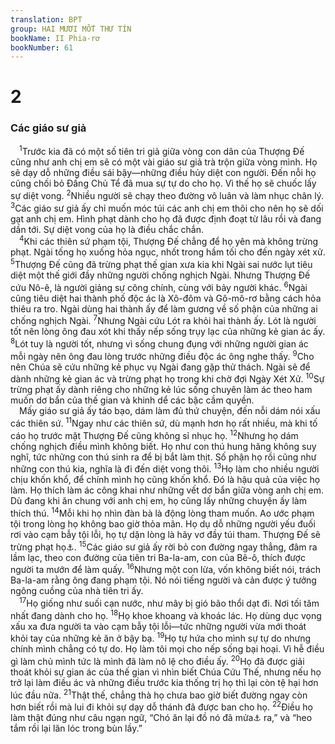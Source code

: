 ```yaml
---
translation: BPT
group: HAI MƯƠI MỐT THƯ TÍN
bookName: II Phia-rơ 
bookNumber: 61
---
```


<div class="title"><h1>2</h1><h3>Các giáo sư giả</h3></div>
<span class="verse 2phi_2_1"> <sup>1</sup>Trước kia đã có một số tiên tri giả giữa vòng con dân của Thượng Đế cũng như anh chị em sẽ có một vài giáo sư giả trà trộn giữa vòng mình. Họ sẽ dạy dỗ những điều sái bậy—những điều hủy diệt con người. Đến nỗi họ cũng chối bỏ Đấng Chủ Tể đã mua sự tự do cho họ. Vì thế họ sẽ chuốc lấy sự diệt vong.</span>
<span class="verse 2phi_2_2"><sup>2</sup>Nhiều người sẽ chạy theo đường vô luân và làm nhục chân lý.</span>
<span class="verse 2phi_2_3"><sup>3</sup>Các giáo sư giả ấy chỉ muốn móc túi các anh chị em thôi cho nên họ sẽ dối gạt anh chị em. Hình phạt dành cho họ đã được định đoạt từ lâu rồi và đang dần tới. Sự diệt vong của họ là điều chắc chắn.<br/></span>
<span class="verse 2phi_2_4"> <sup>4</sup>Khi các thiên sứ phạm tội, Thượng Đế chẳng để họ yên mà không trừng phạt. Ngài tống họ xuống hỏa ngục, nhốt trong hầm tối cho đến ngày xét xử.</span>
<span class="verse 2phi_2_5"><sup>5</sup>Thượng Đế cũng đã trừng phạt thế gian xưa kia khi Ngài sai nước lụt tiêu diệt một thế giới đầy những người chống nghịch Ngài. Nhưng Thượng Đế cứu Nô-ê, là người giảng sự công chính, cùng với bảy người khác.</span>
<span class="verse 2phi_2_6"><sup>6</sup>Ngài cũng tiêu diệt hai thành phố độc ác là Xô-đôm và Gô-mô-rơ bằng cách hỏa thiêu ra tro. Ngài dùng hai thành ấy để làm gương về số phận của những ai chống nghịch Ngài.</span>
<span class="verse 2phi_2_7"><sup>7</sup>Nhưng Ngài cứu Lót ra khỏi hai thành ấy. Lót là người tốt nên lòng ông đau xót khi thấy nếp sống trụy lạc của những kẻ gian ác ấy.</span>
<span class="verse 2phi_2_8"><sup>8</sup>Lót tuy là người tốt, nhưng vì sống chung đụng với những người gian ác mỗi ngày nên ông đau lòng trước những điều độc ác ông nghe thấy.</span>
<span class="verse 2phi_2_9"><sup>9</sup>Cho nên Chúa sẽ cứu những kẻ phục vụ Ngài đang gặp thử thách. Ngài sẽ để dành những kẻ gian ác và trừng phạt họ trong khi chờ đợi Ngày Xét Xử.</span>
<span class="verse 2phi_2_10"><sup>10</sup>Sự trừng phạt ấy dành riêng cho những kẻ lúc sống chuyên làm ác theo ham muốn dơ bẩn của thế gian và khinh dể các bậc cầm quyền.<br/> Mấy giáo sư giả ấy táo bạo, dám làm đủ thứ chuyện, đến nỗi dám nói xấu các thiên sứ.</span>
<span class="verse 2phi_2_11"><sup>11</sup>Ngay như các thiên sứ, dù mạnh hơn họ rất nhiều, mà khi tố cáo họ trước mặt Thượng Đế cũng không sỉ nhục họ.</span>
<span class="verse 2phi_2_12"><sup>12</sup>Nhưng họ dám chống nghịch điều mình không biết. Họ như con thú hung hăng không suy nghĩ, tức những con thú sinh ra để bị bắt làm thịt. Số phận họ rồi cũng như những con thú kia, nghĩa là đi đến diệt vong thôi.</span>
<span class="verse 2phi_2_13"><sup>13</sup>Họ làm cho nhiều người chịu khốn khổ, để chính mình họ cũng khốn khổ. Đó là hậu quả của việc họ làm. Họ thích làm ác công khai như những vết dơ bẩn giữa vòng anh chị em. Dù đang khi ăn chung với anh chị em, họ cũng lấy những chuyện ấy làm thích thú.</span>
<span class="verse 2phi_2_14"><sup>14</sup>Mỗi khi họ nhìn đàn bà là động lòng tham muốn. Ao ước phạm tội trong lòng họ không bao giờ thỏa mãn. Họ dụ dỗ những người yếu đuối rơi vào cạm bẫy tội lỗi, họ tự dặn lòng là hãy vơ đầy túi tham. Thượng Đế sẽ trừng phạt họ<a data-toggle="tooltip" data-placement="bottom" title="Nguyên văn, “con cái bị nguyền rủa.”">⚓</a>.</span>
<span class="verse 2phi_2_15"><sup>15</sup>Các giáo sư giả ấy rời bỏ con đường ngay thẳng, đâm ra lầm lạc, theo con đường của tiên tri Ba-la-am, con của Bê-ô, thích được người ta mướn để làm quấy.</span>
<span class="verse 2phi_2_16"><sup>16</sup>Nhưng một con lừa, vốn không biết nói, trách Ba-la-am rằng ông đang phạm tội. Nó nói tiếng người và cản được ý tưởng ngông cuồng của nhà tiên tri ấy.<br/></span>
<span class="verse 2phi_2_17"> <sup>17</sup>Họ giống như suối cạn nước, như mây bị gió bão thổi dạt đi. Nơi tối tăm nhất đang dành cho họ.</span>
<span class="verse 2phi_2_18"><sup>18</sup>Họ khoe khoang và khoác lác. Họ dùng dục vọng xấu xa đưa người ta vào cạm bẫy tội lỗi—tức những người vừa mới thoát khỏi tay của những kẻ ăn ở bậy bạ.</span>
<span class="verse 2phi_2_19"><sup>19</sup>Họ tự hứa cho mình sự tự do nhưng chính mình chẳng có tự do. Họ làm tôi mọi cho nếp sống bại hoại. Vì hễ điều gì làm chủ mình tức là mình đã làm nô lệ cho điều ấy.</span>
<span class="verse 2phi_2_20"><sup>20</sup>Họ đã được giải thoát khỏi sự gian ác của thế gian vì nhìn biết Chúa Cứu Thế, nhưng nếu họ trở lại làm điều ác và những điều trước kia thống trị họ thì lại còn tệ hại hơn lúc đầu nữa.</span>
<span class="verse 2phi_2_21"><sup>21</sup>Thật thế, chẳng thà họ chưa bao giờ biết đường ngay còn hơn biết rồi mà lui đi khỏi sự dạy dỗ thánh đã được ban cho họ.</span>
<span class="verse 2phi_2_22"><sup>22</sup>Điều họ làm thật đúng như câu ngạn ngữ, “Chó ăn lại đồ nó đã mửa<a data-toggle="tooltip" data-placement="bottom" title="Châm 26:11.">⚓</a> ra,” và “heo tắm rồi lại lăn lóc trong bùn lầy.”<br/></span>
